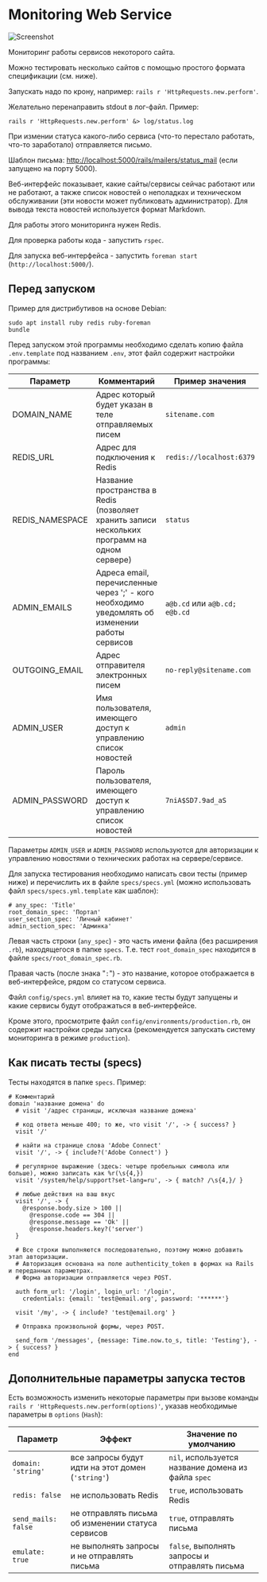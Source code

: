 # Monitoring Web Service

![Screenshot](https://user-images.githubusercontent.com/3381390/55513446-57be6e80-566e-11e9-9a06-10d2d211ac95.png)

Мониторинг работы сервисов некоторого сайта.

Можно тестировать несколько сайтов с помощью простого формата спецификации (см. ниже).

Запускать надо по крону, например: `rails r 'HttpRequests.new.perform'`.

Желательно перенаправить stdout в лог-файл. Пример:

    rails r 'HttpRequests.new.perform' &> log/status.log

При измении статуса какого-либо сервиса (что-то перестало работать, что-то заработало) отправляется письмо.

Шаблон письма: <http://localhost:5000/rails/mailers/status_mail> (если запущено на порту 5000).

Веб-интерфейс показывает, какие сайты/сервисы сейчас работают или не работают, а также список новостей о неполадках и техническом обслуживании (эти новости может публиковать администратор). Для вывода текста новостей используется формат Markdown.

Для работы этого мониторинга нужен Redis.

Для проверка работы кода - запустить `rspec`.

Для запуска веб-интерфейса - запустить `foreman start` (`http://localhost:5000/`).

## Перед запуском

Пример для дистрибутивов на основе Debian:

```
sudo apt install ruby redis ruby-foreman
bundle
```

Перед запуском этой программы необходимо сделать копию файла `.env.template` под названием `.env`, этот файл содержит настройки программы:

| Параметр | Комментарий | Пример значения |
|----------|-------------|-----------------|
| DOMAIN_NAME | Адрес который будет указан в теле отправляемых писем | `sitename.com` |
| REDIS_URL | Адрес для подключения к Redis | `redis://localhost:6379` |
| REDIS_NAMESPACE | Название пространства в Redis (позволяет хранить записи нескольких программ на одном сервере) | `status` |
| ADMIN_EMAILS | Адреса email, перечисленные через ';' - кого необходимо уведомлять об изменении работы сервисов | `a@b.cd` или `a@b.cd; e@b.cd` |
| OUTGOING_EMAIL | Адрес отправителя электронных писем | `no-reply@sitename.com` |
| ADMIN_USER | Имя пользователя, имеющего доступ к управлению список новостей | `admin` |
| ADMIN_PASSWORD | Пароль пользователя, имеющего доступ к управлению список новостей | `7niA$SD7.9ad_aS` |

Параметры `ADMIN_USER` и `ADMIN_PASSWORD` используются для авторизации к управлению новостями о технических работах на сервере/сервисе.

Для запуска тестирования необходимо написать свои тесты (пример ниже) и перечислить их в файле `specs/specs.yml` (можно использовать файл `specs/specs.yml.template` как шаблон):

    # any_spec: 'Title'
    root_domain_spec: 'Портал'
    user_section_spec: 'Личный кабинет'
    admin_section_spec: 'Админка'

Левая часть строки (`any_spec`) - это часть имени файла (без расширения `.rb`), находящегося в папке `specs`. Т.е. тест `root_domain_spec` находится в файле `specs/root_domain_spec.rb`.

Правая часть (после знака "`:`") - это название, которое отображается в веб-интерфейсе, рядом со статусом сервиса.

Файл `config/specs.yml` влияет на то, какие тесты будут запущены и какие сервисы будут отображаться в веб-интерфейсе.

Кроме этого, просмотрите файл `config/environments/production.rb`, он содержит настройки среды запуска (рекомендуется запускать систему мониторинга в режиме `production`).

## Как писать тесты (specs)

Тесты находятся в папке `specs`. Пример:

    # Комментарий
    domain 'название домена' do
      # visit '/адрес страницы, исключая название домена'

      # код ответа меньше 400; то же, что visit '/', -> { success? }
      visit '/'
      
      # найти на странице слова 'Adobe Connect'
      visit '/', -> { include?('Adobe Connect') }
      
      # регулярное выражение (здесь: четыре пробельных символа или больше), можно записать как %r(\s{4,})
      visit '/system/help/support?set-lang=ru', -> { match? /\s{4,}/ }
      
      # любые действия на ваш вкус
      visit '/', -> {
        @response.body.size > 100 ||
          @response.code == 304 ||
          @response.message == 'Ok' ||
          @response.headers.key?('server')
      }
      
      # Все строки выполняются последовательно, поэтому можно добавить этап авторизации.
      # Авторизация основана на поле authenticity_token в формах на Rails и переданных параметрах.
      # Форма авторизации отправляется через POST.
      
      auth form_url: '/login', login_url: '/login',
        credentials: {email: 'test@email.org', password: '******'}
      
      visit '/my', -> { include? 'test@email.org' }
      
      # Отправка произвольной формы, через POST.
      
      send_form '/messages', {message: Time.now.to_s, title: 'Testing'}, -> { success? }
    end

## Дополнительные параметры запуска тестов

Есть возможность изменить некоторые параметры при вызове команды `rails r 'HttpRequests.new.perform(options)'`, указав необходимые параметры в `options` (`Hash`):

| Параметр | Эффект | Значение по умолчанию |
|---------|--------|---------|
| `domain: 'string'` | все запросы будут идти на этот домен (`'string'`) | `nil`, используется название домена из файла `spec` |
| `redis: false` | не использовать Redis | `true`, использовать Redis |
| `send_mails: false` | не отправлять письма об изменении статуса сервисов | `true`, отправлять письма |
| `emulate: true` | не выполнять запросы и не отправлять письма | `false`, выполнять запросы и отправлять письма |
